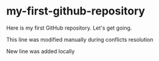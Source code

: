# my-first-github-repository
Here is my first GitHub repository.  Let's get going.

This line was modified manually during conflicts resolution

New line was added locally
